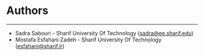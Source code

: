# Authors #

----------
- Sadra Sabouri - Sharif University Of Technology ([sadra@ee.sharif.edu](mailto:sadra@ee.sharif.edu))
- Mostafa Esfahani Zadeh - Sharif University Of Technology ([esfahani@sharif.ir](mailto:esfahani@sharif.ir))
